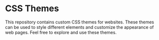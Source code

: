 # CSS Themes
This repository contains custom CSS themes for websites. These themes can be used to style different elements and customize the appearance of web pages. Feel free to explore and use these themes.

